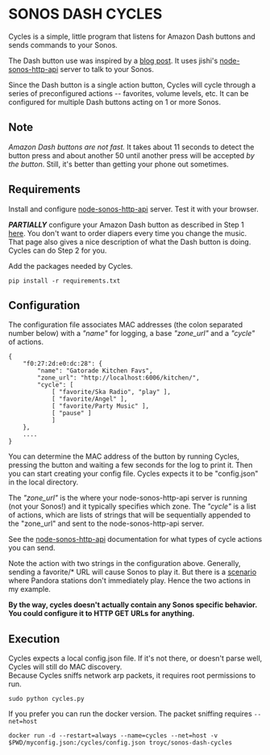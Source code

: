 
# SONOS DASH CYCLES

Cycles is a simple, little program that listens for Amazon Dash buttons
and sends commands to your Sonos.

The Dash button use was inspired by a
[blog post](https://medium.com/@edwardbenson/how-i-hacked-amazon-s-5-wifi-button-to-track-baby-data-794214b0bdd8).
It uses jishi's
[node-sonos-http-api](https://github.com/jishi/node-sonos-http-api) server
to talk to your Sonos.

Since the Dash button is a single action button, Cycles will cycle through
a series of preconfigured actions -- favorites, volume levels, etc.
It can be configured for multiple Dash buttons acting on 1 or more Sonos.

## Note
*Amazon Dash buttons are not fast.*  It takes about 11 seconds to detect the button press and about another 50 until another press will be accepted *by the button*.  Still, it's better than getting your phone out sometimes.

## Requirements
Install and configure [node-sonos-http-api](https://github.com/jishi/node-sonos-http-api) server.  Test it with your browser.

**_PARTIALLY_** configure your Amazon Dash button as described in Step 1
[here](https://medium.com/@edwardbenson/how-i-hacked-amazon-s-5-wifi-button-to-track-baby-data-794214b0bdd8).  You don't want to order diapers
every time you change the music.  That page also gives a nice description
of what the Dash button is doing.  Cycles can do Step 2 for you.

Add the packages needed by Cycles.

    pip install -r requirements.txt
    
## Configuration
The configuration file associates MAC addresses (the colon separated number
below) with a *"name"* for logging, a base *"zone_url"* and a *"cycle"* of actions.

    {
        "f0:27:2d:e0:dc:28": {
            "name": "Gatorade Kitchen Favs",
            "zone_url": "http://localhost:6006/kitchen/",
            "cycle": [
                [ "favorite/Ska Radio", "play" ],
                [ "favorite/Angel" ],
                [ "favorite/Party Music" ],
                [ "pause" ]
                ]
        },
        ....
    }

You can determine the MAC address of the button by running Cycles,
pressing the button and waiting a few seconds for the log to print it.
Then you can start creating your config file.  Cycles expects it to
be "config.json" in the local directory.

The *"zone_url"* is the where your node-sonos-http-api server is running
(not your Sonos!) and it typically specifies which zone.
The *"cycle"* is a list of actions, which are lists of strings that will be
sequentially appended to the "zone_url" and sent to the
node-sonos-http-api server.

See the [node-sonos-http-api](https://github.com/jishi/node-sonos-http-api)
documentation for what types of cycle actions you can send.

Note the action with two strings in the configuration above.
Generally, sending a favorite/\* URL will cause Sonos to play it.  But there
is a [scenario](https://github.com/jishi/node-sonos-http-api/issues/159)
where Pandora stations don't immediately play.  Hence the two actions
in my example.

**By the way, cycles doesn't actually contain any Sonos specific behavior.
You could configure it to HTTP GET URLs for anything.**

## Execution
Cycles expects a local config.json file.  If it's not there, or doesn't parse well, Cycles will still do MAC discovery.  
Because Cycles sniffs network arp packets, it requires root permissions to run.

    sudo python cycles.py

If you prefer you can run the docker version.  The packet sniffing requires
`--net=host`

    docker run -d --restart=always --name=cycles --net=host -v $PWD/myconfig.json:/cycles/config.json troyc/sonos-dash-cycles



